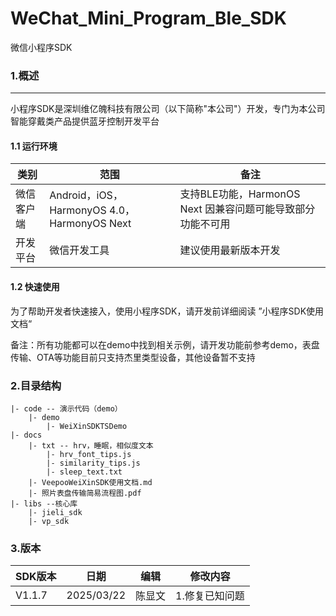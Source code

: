 # WeChat_Mini_Program_Ble_SDK
微信小程序SDK

### 1.概述 

------

小程序SDK是深圳维亿魄科技有限公司（以下简称"本公司"）开发，专门为本公司智能穿戴类产品提供蓝牙控制开发平台

#### 1.1 运行环境

| 类别       | 范围                                        | 备注                                                        |
| ---------- | ------------------------------------------- | ----------------------------------------------------------- |
| 微信客户端 | Android，iOS，HarmonyOS 4.0，HarmonyOS Next | 支持BLE功能，HarmonOS Next 因兼容问题可能导致部分功能不可用 |
| 开发平台   | 微信开发工具                                | 建议使用最新版本开发                                        |

#### 1.2 快速使用

为了帮助开发者快速接入，使用小程序SDK，请开发前详细阅读 ”小程序SDK使用文档“

备注：所有功能都可以在demo中找到相关示例，请开发功能前参考demo，表盘传输、OTA等功能目前只支持杰里类型设备，其他设备暂不支持

### 2.目录结构

```
|- code -- 演示代码（demo）
	|- demo
		|- WeiXinSDKTSDemo
|- docs
	|- txt -- hrv，睡眠，相似度文本
		|- hrv_font_tips.js
		|- similarity_tips.js
		|- sleep_text.txt
	|- VeepooWeiXinSDK使用文档.md
	|- 照片表盘传输简易流程图.pdf
|- libs --核心库
	|- jieli_sdk 
	|- vp_sdk 
```

### 3.版本

| SDK版本 | 日期       | 编辑   | 修改内容       |
| ------- | ---------- | ------ | -------------- |
| V1.1.7  | 2025/03/22 | 陈显文 | 1.修复已知问题 |







